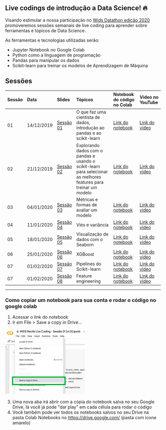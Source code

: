 ## Live codings de introdução a Data Science! :fire:
Visando estimular a nossa participação no [Wids Datathon edição 2020](https://www.kaggle.com/c/widsdatathon2020/) promoveremos sessões semanais de live coding para aprender sobre ferramentas e tópicos de Data Science.  

As ferramentas e tecnologias utilizadas serão: 
* Jupyter Notebook no Google Colab
* Python como a linguagem de programação
* Pandas para manipular os dados
* Scikit-learn para treinar os modelos de Aprendizagem de Máquina

## Sessões
| Sessão       | Data           | Slides | Tópicos | Notebook do código no Colab  | Vídeo no YouTube  |
| :----------------- | :------------- | :-----| :----- | :----- | :----- |
| 01      | 14/12/2019 | [Sessão 01](Sess%C3%A3o%2001/WiDS%20Live%20Coding%20-%20Sess%C3%A3o%2001%20%5Bv1.0%5D.pdf) | O que faz uma cientista de dados, introdução ao pandas e ao scikit-learn | [Link do notebook](https://colab.research.google.com/drive/1Gz4YQAJ6YHOOBzq6KCRZvmFr6l4W_-sr)| [Link do vídeo](https://www.youtube.com/watch?v=56BAP15C0VA) |
| 02     | 21/12/2019 | [Sessão 02](Sessão%2002/WiDS%20Live%20Coding%20-%20Sessão%2002%20%5Bv1.0%5D.pdf) | Explorando dados com o pandas e usando o scikit-learn para selecionar as melhores features para treinar um modelo | [Link do notebook](https://colab.research.google.com/drive/1DSa7qd7z35tObSBxthiM__B6MQlS9XKX) | [Link do vídeo](https://www.youtube.com/watch?v=nBJ8jY8SDPI) |
| 03     | 04/01/2020 | [Sessão 03](Sess%C3%A3o%2003/WiDS%20Live%20Coding%20-%20Sess%C3%A3o%2003%20%5Bv1.0%5D.pdf) | Métricas e formas de avaliar um modelo |[Link do notebook](https://colab.research.google.com/drive/1jKUDZG4dwW9IPwvNXJ-FwI-9Dr5_F5td)| [Link do vídeo](https://www.youtube.com/watch?v=gwoF8yVgqHw) |
| 04     | 11/01/2020 | [Sessão 04](Sess%C3%A3o%2004/WiDS%20Live%20Coding%20-%20Sess%C3%A3o%2004%20%5Bv1.0%5D.pdf) | Viés e variância | [Link do notebook](https://colab.research.google.com/drive/1RjtMo80pfy-FziRVPat5DfqLyBeLA0aF) | [Link do vídeo](https://www.youtube.com/watch?v=ZEvP-EX-l_s) |
| 05     | 18/01/2020 | [Sessão 05](Sess%C3%A3o%2005/WiDS%20Live%20Coding%20-%20Sess%C3%A3o%2005%20%5Bv1.0%5D.pdf) | Visualização de dados com o Seaborn| [Link do notebook](https://colab.research.google.com/drive/1spEkvWgcL0jNKTZ05QpV2fUwRA2MeCOk) | [Link do vídeo](https://www.youtube.com/watch?v=LQVURugO9-k) |
| 06     | 25/01/2020 | [Sessão 06](Sessão%2006/WiDS%20Live%20Coding%20-%20Sessão%2006.pdf) | XGBoost | [Link do notebook](https://colab.research.google.com/drive/1SUMRvmzJkXryS4U75lt7_AnBmovsbK7C) | [Link do vídeo](https://youtu.be/Bgf677u-yc8) |
| 07     | 01/02/2020 | [Sessão 07](Sessão%2007/WiDS%20Live%20Coding%20-%20Sessão%2007%20%5Bv1.0%5D.pdf) | Pipelines do Scikit-learn | [Link do notebook](https://colab.research.google.com/drive/1J_BuJNYdRwQXbXrmGr5HF_oIWDn0_JLi) | [Link do vídeo](https://www.youtube.com/watch?v=CJJ9ObvRkCE) |
| 07     | 01/02/2020 | [Sessão 08](Sessão%2008/WiDS%20Live%20Coding%20-%20Sessão%2008%20%5Bv1.0%5D.pdf) | Feature engineering | [Link do notebook](https://colab.research.google.com/drive/19GAfwDSRjLtVMKNcAT23dLHkU7KsIvGP) | [Link do vídeo](https://www.youtube.com/watch?v=T-xpk-wAFpE) |

***

### Como copiar um notebook para sua conta e rodar o código no google colab
1. Acessar o link do notebook
2. Ir em File > Save a copy in Drive...

![Salvar notebook no google drive](imagens/copiar_notebook_para_drive.png)

3. Uma nova aba irá abrir com a cópia do notebook salva no seu Google Drive, lá você já pode "dar play" em cada célula para rodar o código
4. Você também pode ver todos os notebooks salvos no seu Drive na pasta Colab Notebooks no https://drive.google.com/ (pasta com ícone amarelo)
